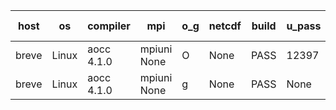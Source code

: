 

| host     | os       | compiler                              | mpi                      | o_g        | netcdf        | build       | u_pass          | u_fail          | s_pass            | s_fail            | e_pass             | e_fail             | nuopc_pass       | nuopc_fail       | artifacts link          |
|----------|----------|---------------------------------------|--------------------------|------------|---------------|-------------|-----------------|-----------------|-------------------|-------------------|--------------------|--------------------|------------------|------------------|-------------------------|
| breve | Linux | aocc 4.1.0 | mpiuni None  | O | None  | PASS | 12397 | 26 | 8 | 0 | 44 | 0 | None | None | <a href="https://github.com/esmf-org/esmf-test-artifacts/tree/d9f460b4b8bab85e36000dcd68ed99972532717e/release_8.6.0/aocc/4.1.0/O/mpiuni/None" target="_blank">d9f460b</a> | 
| breve | Linux | aocc 4.1.0 | mpiuni None  | g | None  | PASS | None | None | None | None | None | None | None | None | <a href="https://github.com/esmf-org/esmf-test-artifacts/tree/0efc2f28a40c5d43b57bc63a656abbb6393f3b77/release_8.6.0/aocc/4.1.0/g/mpiuni/None" target="_blank">0efc2f2</a> | 
